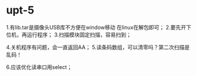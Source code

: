 # upt-5

1.有lib.tar是摄像头USB库不方便在window移动 在linux在解包即可；
2.要先开下位机，再运行程序；
3.扫描模块固定扫描，容易扫到；

4.关机程序有问题，会一直返回AA；
5.读条码数组，可以清零吗？第二次扫描是乱码！


6.应该优化读串口用select；


